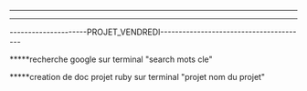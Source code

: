 ----------------------------------------------------------------------------
----------------------------------------------------------------------------
---------------------PROJET_VENDREDI----------------------------------------

*****recherche google sur terminal                   "search mots cle"


*****creation de doc projet ruby sur terminal        "projet nom du projet"

